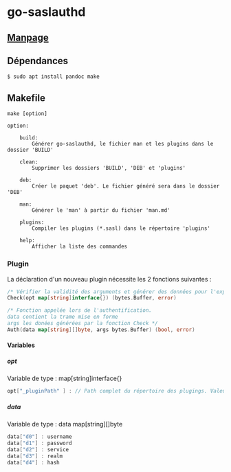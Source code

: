 # go-saslauthd

## [Manpage](man.md)

## Dépendances

```
$ sudo apt install pandoc make
```

## Makefile
```
make [option]

option:
    
    build:
        Générer go-saslauthd, le fichier man et les plugins dans le dossier 'BUILD'

    clean:
        Supprimer les dossiers 'BUILD', 'DEB' et 'plugins'

    deb:
        Créer le paquet 'deb'. Le fichier généré sera dans le dossier 'DEB'

    man:
        Générer le 'man' à partir du fichier 'man.md'

    plugins:
        Compiler les plugins (*.sasl) dans le répertoire 'plugins'

	help:
		Afficher la liste des commandes
```

### Plugin

La déclaration d'un nouveau plugin nécessite les 2 fonctions suivantes :  

```go
/* Vérifier la validité des arguments et générer des données pour l'exploitation du plugin lors de l'appel de la fonction Auth */
Check(opt map[string]interface{}) (bytes.Buffer, error)

/* Fonction appelée lors de l'authentification.
data contient la trame mise en forme
args les donées générées par la fonction Check */
Auth(data map[string][]byte, args bytes.Buffer) (bool, error)

```

#### Variables

##### opt

Variable de type : map[string]interface{}

```go
opt["_pluginPath" ] : // Path complet du répertoire des plugings. Valeur de type string.
```

##### data

Variable de type : data map[string][]byte

```go
data["d0"] : username
data["d1"] : password
data["d2"] : service
data["d3"] : realm
data["d4"] : hash 
```

